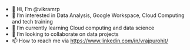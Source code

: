 - 👋 Hi, I’m @vikramrp
- 👀 I’m interested in Data Analysis, Google Workspace, Cloud Computing and tech training
- 🌱 I’m currently learning Cloud computing and data science
- 💞️ I’m looking to collaborate on data projects
- 📫 How to reach me via https://www.linkedin.com/in/vrajpurohit/

<!---
vikramrp/vikramrp is a ✨ special ✨ repository because its `README.md` (this file) appears on your GitHub profile.
You can click the Preview link to take a look at your changes.
--->
